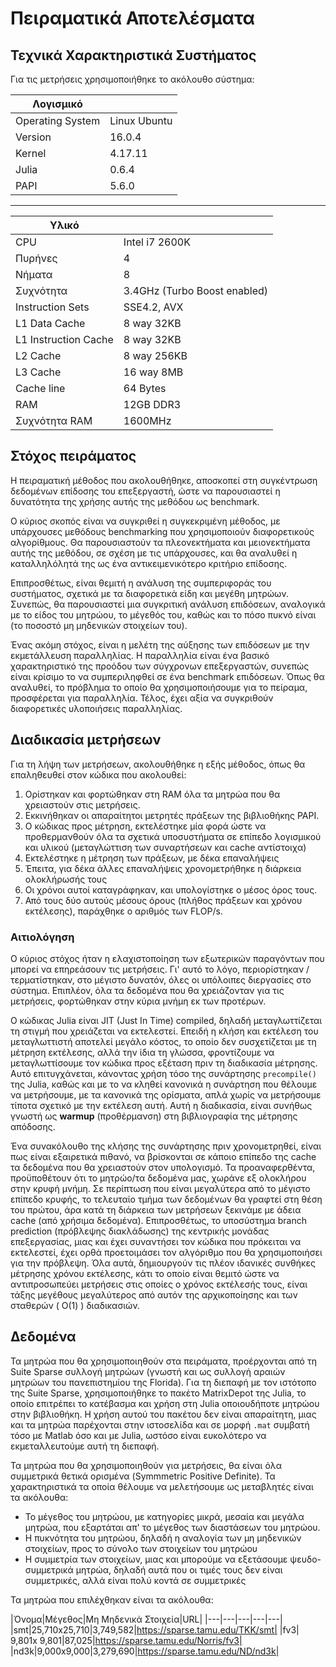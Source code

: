 # Πειραματικά Αποτελέσματα

## Τεχνικά Χαρακτηριστικά Συστήματος

Για τις μετρήσεις χρησιμοποιήθηκε το ακόλουθο σύστημα:

|Λογισμικό||
|---|---|
|Operating System| Linux Ubuntu|
|Version| 16.0.4|
|Kernel| 4.17.11|
|Julia|0.6.4|
|PAPI|5.6.0|

---------------

|Υλικό||
|---|---|
|CPU| Intel i7 2600K|
|Πυρήνες|4|
|Νήματα|8|
|Συχνότητα| 3.4GHz (Turbo Boost enabled)|
|Instruction Sets| SSE4.2, AVX|
|L1 Data Cache| 8 way 32KB|
|L1 Instruction Cache| 8 way 32KB|
|L2 Cache| 8 way 256KB|
|L3 Cache| 16 way 8MB|
|Cache line|64 Bytes|
|RAM|12GB DDR3|
|Συχνότητα RAM| 1600MHz|

## Στόχος πειράματος

Η πειραματική μέθοδος που ακολουθήθηκε, αποσκοπεί στη συγκέντρωση δεδομένων επίδοσης του επεξεργαστή, ώστε να παρουσιαστεί η δυνατότητα της χρήσης αυτής της μεθόδου ως benchmark.

Ο κύριος σκοπός είναι να συγκριθεί η συγκεκριμένη μέθοδος, με υπάρχουσες μεθόδους benchmarking που χρησιμοποιούν διαφορετικούς αλγορίθμους. Θα παρουσιαστούν τα πλεονεκτήματα και μειονεκτήματα αυτής της μεθόδου, σε σχέση με τις υπάρχουσες, και θα αναλυθεί η καταλληλόλητά της ως ένα αντικειμενικότερο κριτήριο επίδοσης.

Επιπροσθέτως, είναι θεμιτή η ανάλυση της συμπεριφοράς του συστήματος, σχετικά με τα διαφορετικά είδη και μεγέθη μητρώων. Συνεπώς, θα παρουσιαστεί μια συγκριτική ανάλυση επιδόσεων, αναλογικά με το είδος του μητρώου, το μέγεθός του, καθώς και το πόσο πυκνό είναι (το ποσοστό μη μηδενικών στοιχείων του).

Ένας ακόμη στόχος, είναι η μελέτη της αύξησης των επιδόσεων με την εκμετάλλευση παραλληλίας. Η παραλληλία είναι ένα βασικό χαρακτηριστικό της προόδου των σύγχρονων επεξεργαστών, συνεπώς είναι κρίσιμο το να συμπεριληφθεί σε ένα benchmark επιδόσεων. Όπως θα αναλυθεί, το πρόβλημα το οποίο θα χρησιμοποιήσουμε για το πείραμα, προσφέρεται για παραλληλία. Τέλος, έχει αξία να συγκριθούν διαφορετικές υλοποιήσεις παραλληλίας.

## Διαδικασία μετρήσεων

Για τη λήψη των μετρήσεων, ακολουθήθηκε η εξής μέθοδος, όπως θα επαληθευθεί στον κώδικα που ακολουθεί:

1. Ορίστηκαν και φορτώθηκαν στη RAM όλα τα μητρώα που θα χρειαστούν στις μετρήσεις.
2. Εκκινήθηκαν οι απαραίτητοι μετρητές πράξεων της βιβλιοθήκης PAPI.
3. Ο κώδικας προς μέτρηση, εκτελέστηκε μία φορά ώστε να προθερμανθούν όλα τα σχετικά υποσυστήματα σε επίπεδο λογισμικού και υλικού (μεταγλώττιση των συναρτήσεων και cache αντίστοιχα)
4. Εκτελέστηκε η μέτρηση των πράξεων, με δέκα επαναλήψεις
5. Έπειτα, για δέκα άλλες επαναλήψεις χρονομετρήθηκε η διάρκεια ολοκλήρωσής τους
6. Οι χρόνοι αυτοί καταγράφηκαν, και υπολογίστηκε ο μέσος όρος τους.
7. Από τους δύο αυτούς μέσους όρους (πλήθος πράξεων και χρόνου εκτέλεσης), παράχθηκε ο αριθμός των FLOP/s.

### Αιτιολόγηση

Ο κύριος στόχος ήταν η ελαχιστοποίηση των εξωτερικών παραγόντων που μπορεί να επηρεάσουν τις μετρήσεις. Γι' αυτό το λόγο,  περιορίστηκαν / τερματίστηκαν, στο μέγιστο δυνατόν, όλες οι υπόλοιπες διεργασίες στο σύστημα. Επιπλέον, όλα τα δεδομένα που θα χρειάζονταν για τις μετρήσεις, φορτώθηκαν στην κύρια μνήμη εκ των προτέρων.

Ο κώδικας Julia είναι JIT (Just In Time) compiled, δηλαδή μεταγλωττίζεται τη στιγμή που χρειάζεται να εκτελεστεί. Επειδή η κλήση και εκτέλεση του μεταγλωττιστή αποτελεί μεγάλο κόστος, το οποίο δεν συσχετίζεται με τη μέτρηση εκτέλεσης, αλλά την ίδια τη γλώσσα, φροντίζουμε να μεταγλωττίσουμε τον κώδικα προς εξέταση πριν τη διαδικασία μέτρησης. Αυτό επιτυγχάνεται, κάνοντας χρήση τόσο της συνάρτησης `precompile()` της Julia, καθώς και με το να κληθεί κανονικά η συνάρτηση που θέλουμε να μετρήσουμε, με τα κανονικά της ορίσματα, απλά χωρίς να μετρήσουμε τίποτα σχετικό με την εκτέλεση αυτή. Αυτή η διαδικασία, είναι συνήθως γνωστή ως **warmup** (προθέρμανση) στη βιβλιογραφία της μέτρησης απόδοσης.

Ένα συνακόλουθο της κλήσης της συνάρτησης πριν χρονομετρηθεί, είναι πως είναι εξαιρετικά πιθανό, να βρίσκονται σε κάποιο επίπεδο της cache τα δεδομένα που θα χρειαστούν στον υπολογισμό. Τα προαναφερθέντα, προϋποθέτουν ότι το μητρώο/τα δεδομένα μας, χωράνε εξ ολοκλήρου στην κρυφή μνήμη. Σε περίπτωση που είναι μεγαλύτερα από το μέγιστο επίπεδο κρυφής, το τελευταίο τμήμα των δεδομένων θα γραφτεί στη θέση του πρώτου, άρα κατά τη διάρκεια των μετρήσεων ξεκινάμε με άδεια cache (από χρήσιμα δεδομένα). Επιπροσθέτως, το υποσύστημα branch prediction (πρόβλεψης διακλάδωσης) της κεντρικής μονάδας επεξεργασίας, μιας και έχει συναντήσει τον κώδικα που πρόκειται να εκτελεστεί, έχει ορθά  προετοιμάσει τον αλγόριθμο που θα χρησιμοποιήσει για την πρόβλεψη. Όλα αυτά, δημιουργούν τις πλέον ιδανικές συνθήκες μέτρησης χρόνου εκτέλεσης, κάτι το οποίο είναι θεμιτό ώστε να αντιπροσωπεύει μετρήσεις στις οποίες ο χρόνος εκτέλεσής τους, είναι τάξης μεγέθους μεγαλύτερος από αυτόν της αρχικοποίησης και των σταθερών ( Ο(1) ) διαδικασιών.

## Δεδομένα

Τα μητρώα που θα χρησιμοποιηθούν στα πειράματα, προέρχονται από τη Suite Sparse συλλογή μητρώων (γνωστή και ως συλλογή αραιών μητρώων του πανεπιστημίου της Florida). Για τη διεπαφή με τον ιστότοπο της Suite Sparse, χρησιμοποιήθηκε το πακέτο MatrixDepot της Julia, το οποίο επιτρέπει το κατέβασμα και χρήση στη Julia οποιουδήποτε μητρώου στην βιβλιοθήκη. Η χρήση αυτού του πακέτου δεν είναι απαραίτητη, μιας και τα μητρώα παρέχονται στην ιστοσελίδα και σε μορφή `.mat` συμβατή τόσο με Matlab όσο και με Julia, ωστόσο είναι ευκολότερο να εκμεταλλευτούμε αυτή τη διεπαφή.


Τα μητρώα που θα χρησιμοποιηθούν για μετρήσεις, θα είναι όλα συμμετρικά θετικά ορισμένα (Symmmetric Positive Definite). Τα χαρακτηριστικά τα οποία θέλουμε να μελετήσουμε ως μεταβλητές είναι τα ακόλουθα:

* Το μέγεθος του μητρώου, με κατηγορίες μικρά, μεσαία και μεγάλα μητρώα, που εξαρτάται απ' το μέγεθος των διαστάσεων του μητρώου.
* Η πυκνότητα του μητρώου, δηλαδή η αναλογία των μη μηδενικών στοιχείων, προς το σύνολο των στοιχείων του μητρώου
* Η συμμετρία των στοιχείων, μιας και μπορούμε να εξετάσουμε ψευδο-συμμετρικά μητρώα, δηλαδή αυτά που οι τιμές τους δεν είναι συμμετρικές, αλλά είναι πολύ κοντά σε συμμετρικές


Τα μητρώα που επιλέχθηκαν είναι τα ακόλουθα:

<!-- |Όνομα|Μέγεθος|Μη Μηδενικά Στοιχεία|rank|URL|
|---|---|---|---|---|
|bcsstk01|48x48|400|48|https://sparse.tamu.edu/HB/bcsstk01|
|bcsstk02|66x66|4356|66|https://sparse.tamu.edu/HB/bcsstk02|
|bcsstk03|112x112|640|112|https://sparse.tamu.edu/HB/bcsstk03|
|Trefethen_20b|19x19|147|19|https://sparse.tamu.edu/JGD_Trefethen/Trefethen_20b|
|Journals|124x124|12068|124|https://sparse.tamu.edu/Pajek/Journals| -->

|Όνομα|Μέγεθος|Μη Μηδενικά Στοιχεία|URL|
|---|---|---|---|---|
|smt|25,710x25,710|3,749,582|https://sparse.tamu.edu/TKK/smt|
|fv3|	9,801x	9,801|87,025|https://sparse.tamu.edu/Norris/fv3|
|nd3k|9,000x9,000|3,279,690|https://sparse.tamu.edu/ND/nd3k|



